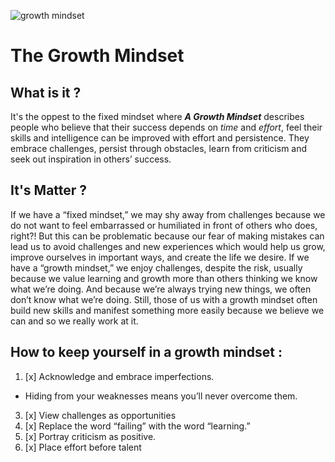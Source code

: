 ![growth mindset](https://blog.cengage.com/wp-content/uploads/2020/11/blog-growth-mindset-1511130.png)
# The Growth Mindset 

## What is it ?

   It's the oppest to the fixed mindset where ***A Growth Mindset*** describes people who believe that their success depends on *time* and *effort*, feel their skills and intelligence can be improved with effort and persistence. They embrace challenges, persist through obstacles, learn from criticism and seek out inspiration in others’ success.
  
  
## It's Matter ?
  If we have a “fixed mindset,” we may shy away from challenges because we do not want to feel embarrassed or humiliated in front of others who does, right?! But this can be problematic because our fear of making mistakes can lead us to avoid challenges and new experiences which would help us grow, improve ourselves in important ways, and create the life we desire. If we have a “growth mindset,” we enjoy challenges, despite the risk, usually because we value learning and growth more than others thinking we know what we’re doing. And because we’re always trying new things, we often don’t know what we’re doing. Still, those of us with a growth mindset often build new skills and manifest something more easily because we believe we can and so we really work at it.
  
  
  
##  How to keep yourself in a growth mindset :

1.  [x]  Acknowledge and embrace imperfections.
  - Hiding from your weaknesses means you’ll never overcome them. 
3.  [x]  View challenges as opportunities
4.  [x]  Replace the word “failing” with the word “learning.”
5.  [x]  Portray criticism as positive.
6.  [x]  Place effort before talent
